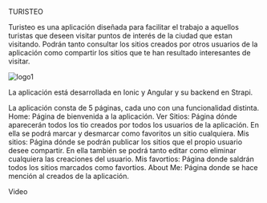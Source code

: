 TURISTEO

Turisteo es una aplicación diseñada para facilitar el trabajo a aquellos turistas que deseen visitar puntos de interés de la ciudad que estan visitando. Podrán tanto consultar los sitios creados por otros usuarios de la aplicación como compartir los sitios que te han resultado interesantes de visitar.

![logo1](https://github.com/daluga0503/TURISTEO/assets/115071227/995779fe-5235-468c-a4a1-81753da2caa1)

La aplicación está desarrollada en Ionic y Angular y su backend en Strapi.

La aplicación consta de 5 páginas, cada uno con una funcionalidad distinta.
Home: Página de bienvenida a la aplicación.
Ver Sitios: Página dónde aparecerán todos los tio creados por todos los usuarios de la aplicación. En ella se podrá marcar y desmarcar como favoritos un sitio cualquiera.
Mis sitios: Página dónde se podrán publicar los sitios que el propio usuario desee compartir. En ella también se podrá tanto editar como eliminar cualquiera las creaciones del usuario.
Mis favortios: Página donde saldrán todos los sitios marcados como favortios.
About Me: Página donde se hace mención al creados de la aplicación.


Video
